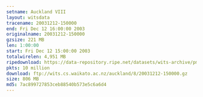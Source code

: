 ```yaml
---
setname: Auckland VIII
layout: witsdata
tracename: 20031212-150000
end: Fri Dec 12 16:00:00 2003
originalname: 20031212-150000
gzsize: 221 MB
len: 1:00:00
start: Fri Dec 12 15:00:00 2003
totalwirelen: 4,951 MB
ripedownload: https://data-repository.ripe.net/datasets/wits-archive/pma/long/auck/8//20031212-150000.gz
pkts: 10 million
download: ftp://wits.cs.waikato.ac.nz/auckland/8/20031212-150000.gz
size: 806 MB
md5: 7ac899727853ceb88540b573e5c6a6d4
---
```

